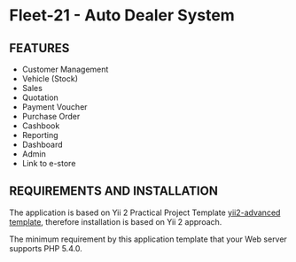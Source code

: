 Fleet-21 - Auto Dealer System
================================

FEATURES
--------

* Customer Management
* Vehicle (Stock)
* Sales
* Quotation
* Payment Voucher
* Purchase Order 
* Cashbook
* Reporting
* Dashboard
* Admin
* Link to e-store


REQUIREMENTS AND INSTALLATION
-----------------------------
The application is based on Yii 2 Practical Project Template [yii2-advanced template](https://github.com/yiisoft/yii2-app-advanced/), therefore installation is based on Yii 2 approach. 

The minimum requirement by this application template that your Web server supports PHP 5.4.0.
